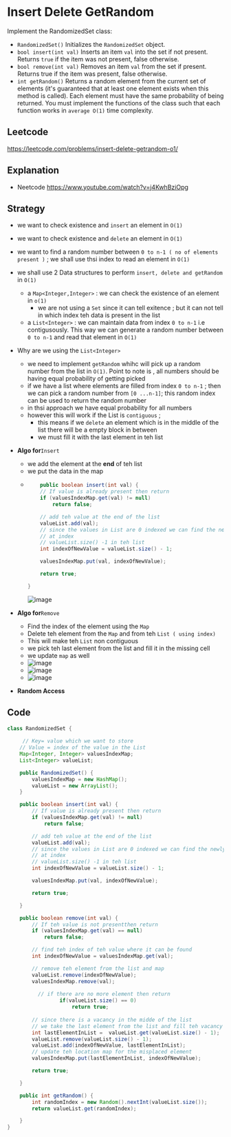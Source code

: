 # Insert Delete GetRandom

Implement the RandomizedSet class:

- `RandomizedSet()` Initializes the `RandomizedSet` object.
- `bool insert(int val)` Inserts an item `val` into the set if not present. Returns `true` if the item was not present, false otherwise.
- `bool remove(int val)` Removes an item `val` from the set if present. Returns true if the item was present, false otherwise.
- `int getRandom()` Returns a random element from the current set of elements (it's guaranteed that at least one element exists when this method is called). Each element must have the same probability of being returned.
You must implement the functions of the class such that each function works in `average O(1)` time complexity.

## Leetcode 
https://leetcode.com/problems/insert-delete-getrandom-o1/

## Explanation 
- Neetcode https://www.youtube.com/watch?v=j4KwhBziOpg

## Strategy 

- we want to check existence and `insert` an element in `O(1)`
- we want to check existence and `delete` an element in `O(1)`
- we want to find a random number between `0 to n-1 ( no of elements present )` ;  we shall use thsi index to read an element in `O(1)`


- we shall use 2 Data structures to perform `insert, delete and getRandom` in `O(1)` 
  - a `Map<Integer,Integer>` : we can check the existence of an element in `o(1)`
     - we are not using a `Set` since it can tell exitence ; but it can not tell in which index teh data is present in the list 
  - a `List<Integer>` : we can maintain data from index `0 to n-1` i.e contigusously. This way we can generate a random number between `0 to n-1` and read that element in `O(1)`

- Why are we using the `List<Integer>`
  - we need to implement `getRandom` whihc will pick up a random number from the list in `O(1)`. Point to note is , all numbers should be having equal probability of getting picked
  - if we have a list where elements are filled from index `0 to n-1` ; then we can pick a random number from `[0 ...n-1]`; this random index can be used to return the random number 
  - in thsi approach we have equal probability for all numbers 
  - however this will work if the List is `contiguous` ; 
    - this means if we `delete` an element which is in the middle of the list there will be a empty block in between 
    - we must fill it with the last element in teh list 

- **Algo for**`Insert`
  - we add the element at the **end** of teh list 
  - we put the data in the map 
  - ````java
    	public boolean insert(int val) {
		// If value is already present then return 
		if (valuesIndexMap.get(val) != null)
			return false;

		// add teh value at the end of the list
		valueList.add(val);
		// since the values in List are 0 indexed we can find the newly inserted valie
		// at index
		// valueList.size() -1 in teh list
		int indexOfNewValue = valueList.size() - 1;

		valuesIndexMap.put(val, indexOfNewValue);

		return true;

	}
    ````
    ![image](https://user-images.githubusercontent.com/8110582/178323938-1527c1bb-8067-47ed-8034-455b82b9711b.png)

- **Algo for**`Remove` 
  - Find the index of the element using the `Map`
  - Delete teh element from the `Map` and from teh `List ( using index)`
  - This will make teh `List` non contiguous 
  - we pick teh last element from the list and fill it in the missing cell 
  - we update `map` as well
  - ![image](https://user-images.githubusercontent.com/8110582/178324000-ecf32ddf-aea5-49fe-a706-af31388a4767.png)
  - ![image](https://user-images.githubusercontent.com/8110582/178324036-88828a45-1d8b-4481-95e2-be35d4284696.png)
  - ![image](https://user-images.githubusercontent.com/8110582/178324082-1b8a72c3-c1b6-4d8c-bb5d-6890487c8055.png)

- **Random Access** 


## Code
````java
class RandomizedSet {
    
     // Key= value which we want to store
	// Value = index of the value in the List
	Map<Integer, Integer> valuesIndexMap;
	List<Integer> valueList;

	public RandomizedSet() {
		valuesIndexMap = new HashMap();
		valueList = new ArrayList();
	}

	public boolean insert(int val) {
		// If value is already present then return 
		if (valuesIndexMap.get(val) != null)
			return false;

		// add teh value at the end of the list
		valueList.add(val);
		// since the values in List are 0 indexed we can find the newly inserted valie
		// at index
		// valueList.size() -1 in teh list
		int indexOfNewValue = valueList.size() - 1;

		valuesIndexMap.put(val, indexOfNewValue);

		return true;

	}

	public boolean remove(int val) {
		// If teh value is not presentthen return 
		if (valuesIndexMap.get(val) == null)
			return false;

		// find teh index of teh value where it can be found
		int indexOfNewValue = valuesIndexMap.get(val);

		// remove teh element from the list and map
		valueList.remove(indexOfNewValue);
		valuesIndexMap.remove(val);
                 
		  // if there are no more element then return
                 if(valueList.size() == 0)
                     return true; 
		 
		// since there is a vacancy in the midde of the list
		// we take the last element from the list and fill teh vacancy
		int lastElementInList =  valueList.get(valueList.size() - 1);
		valueList.remove(valueList.size() - 1);
		valueList.add(indexOfNewValue, lastElementInList);
		// update teh location map for the misplaced element
		valuesIndexMap.put(lastElementInList, indexOfNewValue);

		return true;

	}

	public int getRandom() {
		int randomIndex = new Random().nextInt(valueList.size());
		return valueList.get(randomIndex);

	}
}
````
